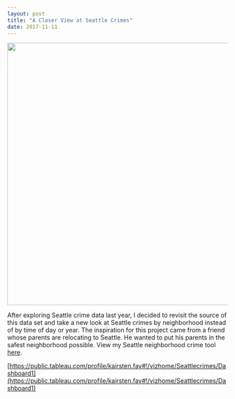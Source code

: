 ```yaml
---
layout: post
title: "A Closer View at Seattle Crimes"
date: 2017-11-11
---
```

<center><img src="http://maxpixel.freegreatpicture.com/static/photo/2x/City-Skyline-Seattle-Cityscape-Urban-Washington-870282.jpg" width="600 px" />
</center>
 
After exploring Seattle crime data last year, I decided to revisit the source of this data set and take a new look at Seattle crimes by neighborhood instead of by time of day or year. The inspiration for this project came from a friend whose parents are relocating to Seattle. He wanted to put his parents in the safest neighborhood possible. View my Seattle neighborhood crime tool [here](https://public.tableau.com/profile/kairsten.fay#!/vizhome/Seattlecrimes/Dashboard1).  
  
[https://public.tableau.com/profile/kairsten.fay#!/vizhome/Seattlecrimes/Dashboard1](https://public.tableau.com/profile/kairsten.fay#!/vizhome/Seattlecrimes/Dashboard1)

